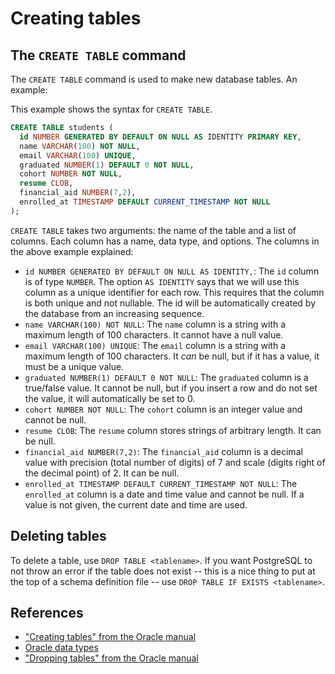 # Creating tables

## The `CREATE TABLE` command

The `CREATE TABLE` command is used to make new database tables. An example:

This example shows the syntax for `CREATE TABLE`.

```sql
CREATE TABLE students (
  id NUMBER GENERATED BY DEFAULT ON NULL AS IDENTITY PRIMARY KEY,
  name VARCHAR(100) NOT NULL,
  email VARCHAR(100) UNIQUE,
  graduated NUMBER(1) DEFAULT 0 NOT NULL,
  cohort NUMBER NOT NULL,
  resume CLOB,
  financial_aid NUMBER(7,2),
  enrolled_at TIMESTAMP DEFAULT CURRENT_TIMESTAMP NOT NULL
);
```

`CREATE TABLE` takes two arguments: the name of the table and a list of columns. Each column has a name, data type, and options. The columns in the above example explained:

* `id NUMBER GENERATED BY DEFAULT ON NULL AS IDENTITY,`: The `id` column is of type `NUMBER`. The option `AS IDENTITY` says that we will use this column as a unique identifier for each row. This requires that the column is both unique and not nullable. The id will be automatically created by the database from an increasing sequence.
* `name VARCHAR(100) NOT NULL`: The `name` column is a string with a maximum length of 100 characters. It cannot have a null value.
* `email VARCHAR(100) UNIQUE`: The `email` column is a string with a maximum length of 100 characters. It _can_ be null, but if it has a value, it must be a unique value.
* `graduated NUMBER(1) DEFAULT 0 NOT NULL`: The `graduated` column is a true/false value. It cannot be null, but if you insert a row and do not set the value, it will automatically be set to 0.
* `cohort NUMBER NOT NULL`: The `cohort` column is an integer value and cannot be null.
* `resume CLOB`: The `resume` column stores strings of arbitrary length. It can be null.
* `financial_aid NUMBER(7,2)`: The `financial_aid` column is a decimal value with precision (total number of digits) of 7 and scale (digits right of the decimal point) of 2. It can be null.
* `enrolled_at TIMESTAMP DEFAULT CURRENT_TIMESTAMP NOT NULL`: The `enrolled_at` column is a date and time value and cannot be null. If a value is not given, the current date and time are used.

## Deleting tables

To delete a table, use `DROP TABLE <tablename>`. If you want PostgreSQL to not throw an error if the table does not exist -- this is a nice thing to put at the top of a schema definition file -- use `DROP TABLE IF EXISTS <tablename>`.

## References

* ["Creating tables" from the Oracle manual](https://docs.oracle.com/cd/B28359_01/server.111/b28310/tables003.htm#ADMIN01503)
* [Oracle data types](https://docs.oracle.com/cd/B28359_01/server.111/b28286/sql_elements001.htm#SQLRF0021)
* ["Dropping tables" from the Oracle manual](https://docs.oracle.com/cd/B28359_01/server.111/b28310/tables010.htm#ADMIN01505)
